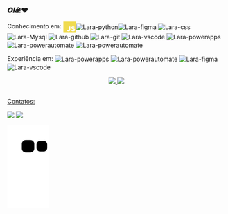 ### 𝑶𝒍𝒂́!❤️



Conhecimento em: <img align="center" alt="Lara-Js" height="25" width="30" src="https://raw.githubusercontent.com/devicons/devicon/master/icons/javascript/javascript-plain.svg"><img align="center" alt="Lara-python" height="25" width="30" src="https://cdn.jsdelivr.net/gh/devicons/devicon@latest/icons/python/python-original.svg" /><img align="center" alt="Lara-figma" height="25" width="30" src="https://cdn.jsdelivr.net/gh/devicons/devicon@latest/icons/figma/figma-original.svg" />
<img align="center" alt="Lara-css" height="25" width="30" src="https://cdn.jsdelivr.net/gh/devicons/devicon@latest/icons/css3/css3-original.svg" />
<img align="center" alt="Lara-Mysql" height="40" width="40" src="https://cdn.jsdelivr.net/gh/devicons/devicon/icons/mysql/mysql-original-wordmark.svg">
<img align="center" alt="Lara-github" height="25" width="30" src="https://cdn.jsdelivr.net/gh/devicons/devicon@latest/icons/github/github-original-wordmark.svg" />
<img align="center" alt="Lara-git" height="25" width="30" src="https://cdn.jsdelivr.net/gh/devicons/devicon@latest/icons/git/git-plain-wordmark.svg" />
<img align="center" alt="Lara-vscode" height="25" width="30" src="https://cdn.jsdelivr.net/gh/devicons/devicon@latest/icons/vscode/vscode-original.svg" />
<img align="center" alt="Lara-powerapps" height="25" width="30" src="https://img.icons8.com/?size=1200&amp;id=OU2ddOKw840K&amp;format=png">
<img align="center" alt="Lara-powerautomate" height="25" width="30" src="https://img.icons8.com/?size=1200&amp;id=kTTt25v6Drpd&amp;format=png">
<img align="center" alt="Lara-powerautomate" height="25" width="30" src="https://cdn.jsdelivr.net/gh/devicons/devicon@latest/icons/powershell/powershell-original.svg" />
          


 Experiência em:  <img align="center" alt="Lara-powerapps" height="25" width="30" src="https://img.icons8.com/?size=1200&amp;id=OU2ddOKw840K&amp;format=png">
<img align="center" alt="Lara-powerautomate" height="25" width="30" src="https://img.icons8.com/?size=1200&amp;id=kTTt25v6Drpd&amp;format=png">
<img align="center" alt="Lara-figma" height="25" width="30" src="https://cdn.jsdelivr.net/gh/devicons/devicon@latest/icons/figma/figma-original.svg" />
<img align="center" alt="Lara-vscode" height="25" width="30" src="https://cdn.jsdelivr.net/gh/devicons/devicon@latest/icons/vscode/vscode-original.svg" />
          
          
          

          

 <div align="center"><a href="https://github.com/LaraSampaio20">
 <img height="150em" src="https://github-readme-stats.vercel.app/api?username=LaraSampaio20&show_icons=true&theme=dracula&include_all_commits=true&count_private=true"/>
  <img height="150em" src="https://github-readme-stats.vercel.app/api/top-langs/?username=LaraSampaio20&layout=compact&langs_count=7&theme=dracula"/>
</div> 
  
  ##
   Contatos:
  
  <div>
  <a href="https://www.linkedin.com/in/larasampaio/" target="_blank"><img src="https://img.shields.io/badge/-LinkedIn-%230077B5?style=for-the-badge&logo=linkedin&logoColor=white" target="_blank"></a>
 <a href="mailto:larasampaio2394@gmail.com"><img src="https://img.shields.io/badge/Gmail-D14836?style=for-the-badge&logo=gmail&logoColor=white" target="_blank"></a>
    
  ![Snake animation](https://github.com/LaraSampaio20/LaraSampaio20/blob/output/github-contribution-grid-snake.svg)
    
  </div>
